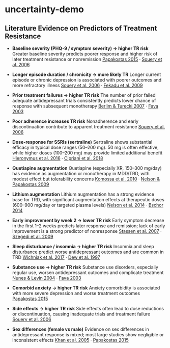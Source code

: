 # uncertainty-demo

## Literature Evidence on Predictors of Treatment Resistance

* **Baseline severity (PHQ-9 / symptom severity) → higher TR risk**
  Greater baseline severity predicts poorer response and higher risk of later treatment resistance or nonremission
  [Papakostas 2015](https://pubmed.ncbi.nlm.nih.gov/26016766/) · [Souery et al. 2006](https://pubmed.ncbi.nlm.nih.gov/16727297/)

* **Longer episode duration / chronicity → more likely TR**
  Longer current episode or chronic depression is associated with poorer outcomes and more refractory illness
  [Souery et al. 2006](https://pubmed.ncbi.nlm.nih.gov/16727297/) · [Fekadu et al. 2009](https://pubmed.ncbi.nlm.nih.gov/19193338/)

* **Prior treatment failures → higher TR risk**
  The number of prior failed adequate antidepressant trials consistently predicts lower chance of response with subsequent monotherapy
  [Berlim & Turecki 2007](https://pubmed.ncbi.nlm.nih.gov/17388795/) · [Fava 2003](https://pubmed.ncbi.nlm.nih.gov/12716236/)

* **Poor adherence increases TR risk**
  Nonadherence and early discontinuation contribute to apparent treatment resistance
  [Souery et al. 2006](https://pubmed.ncbi.nlm.nih.gov/16727297/)

* **Dose-response for SSRIs (sertraline)**
  Sertraline shows substantial efficacy in typical dose ranges (50–200 mg). 50 mg is often effective, while higher doses (100–200 mg) may provide limited additional benefit
  [Hieronymus et al. 2016](https://pubmed.ncbi.nlm.nih.gov/27052632/) · [Cipriani et al. 2018](https://pubmed.ncbi.nlm.nih.gov/29477251/)

* **Quetiapine augmentation**
  Quetiapine (especially XR, 150–300 mg/day) has evidence as augmentation or monotherapy in MDD/TRD, with modest effect but tolerability concerns
  [Komossa et al. 2010](https://pubmed.ncbi.nlm.nih.gov/20091549/) · [Nelson & Papakostas 2009](https://pubmed.ncbi.nlm.nih.gov/19289445/)

* **Lithium augmentation**
  Lithium augmentation has a strong evidence base for TRD, with significant augmentation effects at therapeutic doses (600–900 mg/day or targeted plasma levels)
  [Nelson et al. 2014](https://pubmed.ncbi.nlm.nih.gov/25016772/) · [Bschor 2014](https://pubmed.ncbi.nlm.nih.gov/24792557/)

* **Early improvement by week 2 → lower TR risk**
  Early symptom decrease in the first 1–2 weeks predicts later response and remission; lack of early improvement is a strong predictor of nonresponse
  [Stassen et al. 2007](https://pubmed.ncbi.nlm.nih.gov/17388796/) · [Szegedi et al. 2009](https://pubmed.ncbi.nlm.nih.gov/19607757/)

* **Sleep disturbance / insomnia → higher TR risk**
  Insomnia and sleep disturbance predict worse antidepressant outcomes and are common in TRD
  [Wichniak et al. 2017](https://pubmed.ncbi.nlm.nih.gov/28427964/) · [Dew et al. 1997](https://pubmed.ncbi.nlm.nih.gov/9255847/)

* **Substance use → higher TR risk**
  Substance use disorders, especially regular use, worsen antidepressant outcomes and complicate treatment
  [Nunes & Levin 2004](https://pubmed.ncbi.nlm.nih.gov/15033227/) · [Fava 2003](https://pubmed.ncbi.nlm.nih.gov/12716236/)

* **Comorbid anxiety → higher TR risk**
  Anxiety comorbidity is associated with more severe depression and worse treatment outcomes
  [Papakostas 2015](https://pubmed.ncbi.nlm.nih.gov/26016766/)

* **Side effects → higher TR risk**
  Side effects often lead to dose reductions or discontinuation, causing inadequate trials and treatment failure
  [Souery et al. 2006](https://pubmed.ncbi.nlm.nih.gov/16727297/)

* **Sex differences (female vs male)**
  Evidence on sex differences in antidepressant response is mixed; most large studies show negligible or inconsistent effects
  [Khan et al. 2005](https://pubmed.ncbi.nlm.nih.gov/15794786/) · [Papakostas 2015](https://pubmed.ncbi.nlm.nih.gov/26016766/)
